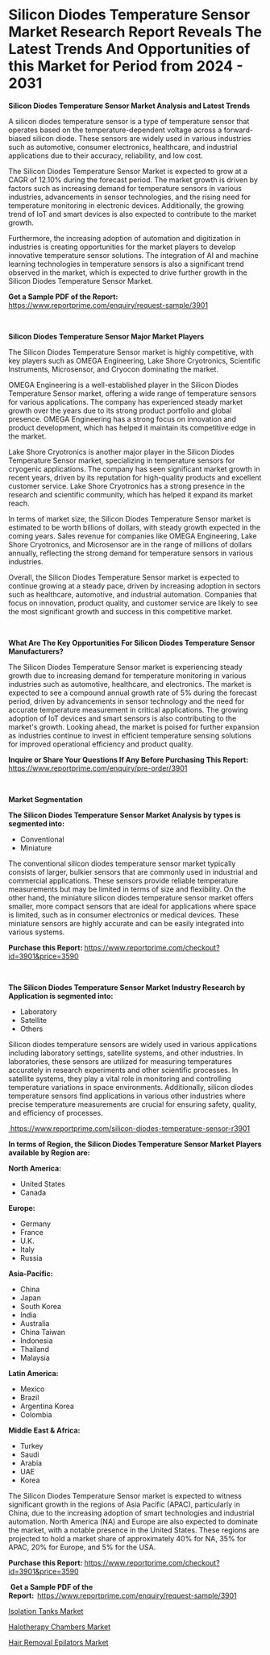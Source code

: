 <p><h1>Silicon Diodes Temperature Sensor Market Research Report Reveals The Latest Trends And Opportunities of this Market for Period from 2024 - 2031</h1></p><p><strong>Silicon Diodes Temperature Sensor Market Analysis and Latest Trends</strong></p>
<p><p>A silicon diodes temperature sensor is a type of temperature sensor that operates based on the temperature-dependent voltage across a forward-biased silicon diode. These sensors are widely used in various industries such as automotive, consumer electronics, healthcare, and industrial applications due to their accuracy, reliability, and low cost.</p><p>The Silicon Diodes Temperature Sensor Market is expected to grow at a CAGR of 12.10% during the forecast period. The market growth is driven by factors such as increasing demand for temperature sensors in various industries, advancements in sensor technologies, and the rising need for temperature monitoring in electronic devices. Additionally, the growing trend of IoT and smart devices is also expected to contribute to the market growth.</p><p>Furthermore, the increasing adoption of automation and digitization in industries is creating opportunities for the market players to develop innovative temperature sensor solutions. The integration of AI and machine learning technologies in temperature sensors is also a significant trend observed in the market, which is expected to drive further growth in the Silicon Diodes Temperature Sensor Market.</p></p>
<p><strong>Get a Sample PDF of the Report:&nbsp;</strong> <a href="https://www.reportprime.com/enquiry/request-sample/3901">https://www.reportprime.com/enquiry/request-sample/3901</a></p>
<p>&nbsp;</p>
<p><strong>Silicon Diodes Temperature Sensor Major Market Players</strong></p>
<p><p>The Silicon Diodes Temperature Sensor market is highly competitive, with key players such as OMEGA Engineering, Lake Shore Cryotronics, Scientific Instruments, Microsensor, and Cryocon dominating the market.</p><p>OMEGA Engineering is a well-established player in the Silicon Diodes Temperature Sensor market, offering a wide range of temperature sensors for various applications. The company has experienced steady market growth over the years due to its strong product portfolio and global presence. OMEGA Engineering has a strong focus on innovation and product development, which has helped it maintain its competitive edge in the market.</p><p>Lake Shore Cryotronics is another major player in the Silicon Diodes Temperature Sensor market, specializing in temperature sensors for cryogenic applications. The company has seen significant market growth in recent years, driven by its reputation for high-quality products and excellent customer service. Lake Shore Cryotronics has a strong presence in the research and scientific community, which has helped it expand its market reach.</p><p>In terms of market size, the Silicon Diodes Temperature Sensor market is estimated to be worth billions of dollars, with steady growth expected in the coming years. Sales revenue for companies like OMEGA Engineering, Lake Shore Cryotronics, and Microsensor are in the range of millions of dollars annually, reflecting the strong demand for temperature sensors in various industries.</p><p>Overall, the Silicon Diodes Temperature Sensor market is expected to continue growing at a steady pace, driven by increasing adoption in sectors such as healthcare, automotive, and industrial automation. Companies that focus on innovation, product quality, and customer service are likely to see the most significant growth and success in this competitive market.</p></p>
<p>&nbsp;</p>
<p><strong>What Are The Key Opportunities For Silicon Diodes Temperature Sensor Manufacturers?</strong></p>
<p><p>The Silicon Diodes Temperature Sensor market is experiencing steady growth due to increasing demand for temperature monitoring in various industries such as automotive, healthcare, and electronics. The market is expected to see a compound annual growth rate of 5% during the forecast period, driven by advancements in sensor technology and the need for accurate temperature measurement in critical applications. The growing adoption of IoT devices and smart sensors is also contributing to the market's growth. Looking ahead, the market is poised for further expansion as industries continue to invest in efficient temperature sensing solutions for improved operational efficiency and product quality.</p></p>
<p><strong>Inquire or Share Your Questions If Any Before Purchasing This Report:</strong> <a href="https://www.reportprime.com/enquiry/pre-order/3901">https://www.reportprime.com/enquiry/pre-order/3901</a></p>
<p>&nbsp;</p>
<p><strong>Market Segmentation</strong></p>
<p><strong>The Silicon Diodes Temperature Sensor Market Analysis by types is segmented into:</strong></p>
<p><ul><li>Conventional</li><li>Miniature</li></ul></p>
<p><p>The conventional silicon diodes temperature sensor market typically consists of larger, bulkier sensors that are commonly used in industrial and commercial applications. These sensors provide reliable temperature measurements but may be limited in terms of size and flexibility. On the other hand, the miniature silicon diodes temperature sensor market offers smaller, more compact sensors that are ideal for applications where space is limited, such as in consumer electronics or medical devices. These miniature sensors are highly accurate and can be easily integrated into various systems.</p></p>
<p><strong>Purchase this Report:&nbsp;</strong><a href="https://www.reportprime.com/checkout?id=3901&price=3590">https://www.reportprime.com/checkout?id=3901&price=3590</a></p>
<p>&nbsp;</p>
<p><strong>The Silicon Diodes Temperature Sensor Market Industry Research by Application is segmented into:</strong></p>
<p><ul><li>Laboratory</li><li>Satellite</li><li>Others</li></ul></p>
<p><p>Silicon diodes temperature sensors are widely used in various applications including laboratory settings, satellite systems, and other industries. In laboratories, these sensors are utilized for measuring temperatures accurately in research experiments and other scientific processes. In satellite systems, they play a vital role in monitoring and controlling temperature variations in space environments. Additionally, silicon diodes temperature sensors find applications in various other industries where precise temperature measurements are crucial for ensuring safety, quality, and efficiency of processes.</p></p>
<p><a href="https://www.reportprime.com/silicon-diodes-temperature-sensor-r3901">&nbsp;https://www.reportprime.com/silicon-diodes-temperature-sensor-r3901</a></p>
<p><strong>In terms of Region, the Silicon Diodes Temperature Sensor Market Players available by Region are:</strong></p>
<p>
    <p> <strong> North America: </strong>
        <ul>
            <li>United States</li>
            <li>Canada</li>
        </ul>
        </p> 
    <p> <strong> Europe: </strong>
        <ul>
            <li>Germany</li>
            <li>France</li>
            <li>U.K.</li>
            <li>Italy</li>
            <li>Russia</li>
        </ul>
        </p> 
    <p> <strong> Asia-Pacific: </strong>
        <ul>
            <li>China</li>
            <li>Japan</li>
            <li>South Korea</li>
            <li>India</li>
            <li>Australia</li>
            <li>China Taiwan</li>
            <li>Indonesia</li>
            <li>Thailand</li>
            <li>Malaysia</li>
        </ul>
        </p> 
    <p> <strong> Latin America: </strong>
        <ul>
            <li>Mexico</li>
            <li>Brazil</li>
            <li>Argentina Korea</li>
            <li>Colombia</li>
        </ul>
        </p> 
    <p> <strong> Middle East & Africa: </strong>
        <ul>
            <li>Turkey</li>
            <li>Saudi</li>
            <li>Arabia</li>
            <li>UAE</li>
            <li>Korea</li>
        </ul>
    </p>
    </p>
<p><p>The Silicon Diodes Temperature Sensor market is expected to witness significant growth in the regions of Asia Pacific (APAC), particularly in China, due to the increasing adoption of smart technologies and industrial automation. North America (NA) and Europe are also expected to dominate the market, with a notable presence in the United States. These regions are projected to hold a market share of approximately 40% for NA, 35% for APAC, 20% for Europe, and 5% for the USA.</p></p>
<p><strong>Purchase this Report: </strong><a href="https://www.reportprime.com/checkout?id=3901&price=3590">https://www.reportprime.com/checkout?id=3901&price=3590</a></p>
<p>&nbsp;<strong>Get a Sample PDF of the Report:&nbsp;&nbsp;</strong><a href="https://www.reportprime.com/enquiry/request-sample/3901">https://www.reportprime.com/enquiry/request-sample/3901</a></p>
<p><strong></strong></p>
<p><p><a href="https://issuu.com/reportprime-2/docs/isolation-tanks-market-size-2030.pptx">Isolation Tanks Market</a></p><p><a href="https://issuu.com/reportprime-2/docs/halotherapy-chambers-market-size-2030.pptx">Halotherapy Chambers Market</a></p><p><a href="https://issuu.com/reportprime-2/docs/hair-removal-epilators-market-size-2030.pptx">Hair Removal Epilators Market</a></p></p>